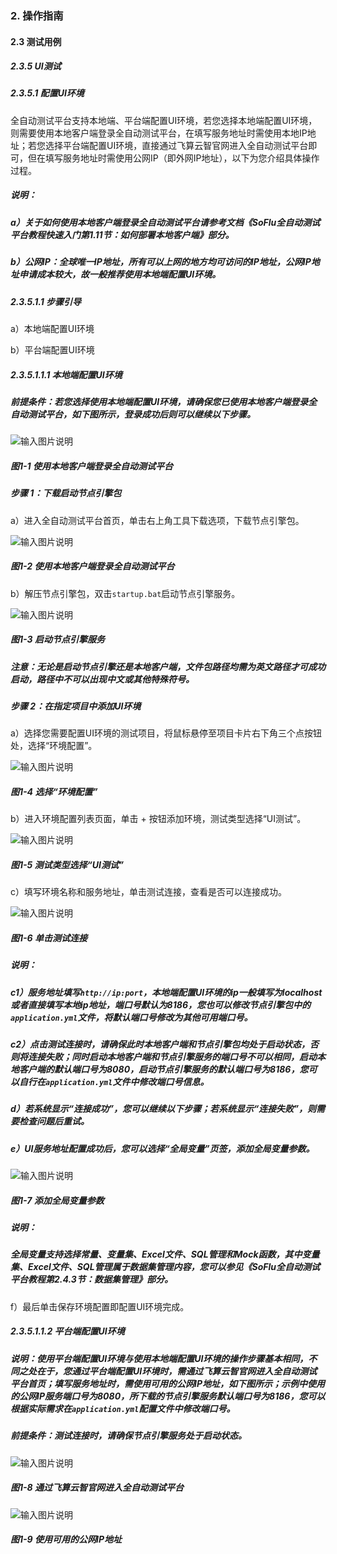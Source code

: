 ### 2. 操作指南

#### 2.3 测试用例

##### 2.3.5 UI测试

##### 2.3.5.1 配置UI环境

全自动测试平台支持本地端、平台端配置UI环境，若您选择本地端配置UI环境，则需要使用本地客户端登录全自动测试平台，在填写服务地址时需使用本地IP地址；若您选择平台端配置UI环境，直接通过飞算云智官网进入全自动测试平台即可，但在填写服务地址时需使用公网IP（即外网IP地址），以下为您介绍具体操作过程。

##### 说明：

##### a）关于如何使用本地客户端登录全自动测试平台请参考文档《SoFlu全自动测试平台教程快速入门第1.11节：如何部署本地客户端》部分。

##### b）公网IP：全球唯一IP地址，所有可以上网的地方均可访问的IP地址，公网IP地址申请成本较大，故一般推荐使用本地端配置UI环境。

##### 2.3.5.1.1 步骤引导

a）本地端配置UI环境

b）平台端配置UI环境

##### 2.3.5.1.1.1 本地端配置UI环境

##### 前提条件：若您选择使用本地端配置UI环境，请确保您已使用本地客户端登录全自动测试平台，如下图所示，登录成功后则可以继续以下步骤。

![输入图片说明](../../../images/SoFlu%E5%85%A8%E8%87%AA%E5%8A%A8%E6%B5%8B%E8%AF%95%E5%B9%B3%E5%8F%B0%E6%95%99%E7%A8%8B/2.%20%E6%93%8D%E4%BD%9C%E6%8C%87%E5%8D%97/5.%20UI%E6%B5%8B%E8%AF%95/image.png)

##### 图1-1 使用本地客户端登录全自动测试平台

##### 步骤 1：下载启动节点引擎包

a）进入全自动测试平台首页，单击右上角工具下载选项，下载节点引擎包。

![输入图片说明](../../../images/SoFlu%E5%85%A8%E8%87%AA%E5%8A%A8%E6%B5%8B%E8%AF%95%E5%B9%B3%E5%8F%B0%E6%95%99%E7%A8%8B/2.%20%E6%93%8D%E4%BD%9C%E6%8C%87%E5%8D%97/5.%20UI%E6%B5%8B%E8%AF%95/1-2.png)

##### 图1-2 使用本地客户端登录全自动测试平台

b）解压节点引擎包，双击` startup.bat `启动节点引擎服务。

![输入图片说明](../../../images/SoFlu%E5%85%A8%E8%87%AA%E5%8A%A8%E6%B5%8B%E8%AF%95%E5%B9%B3%E5%8F%B0%E6%95%99%E7%A8%8B/2.%20%E6%93%8D%E4%BD%9C%E6%8C%87%E5%8D%97/5.%20UI%E6%B5%8B%E8%AF%95/1-3.png)

##### 图1-3 启动节点引擎服务

##### 注意：无论是启动节点引擎还是本地客户端，文件包路径均需为英文路径才可成功启动，路径中不可以出现中文或其他特殊符号。

##### 步骤 2：在指定项目中添加UI环境

a）选择您需要配置UI环境的测试项目，将鼠标悬停至项目卡片右下角三个点按钮处，选择“环境配置”。

![输入图片说明](../../../images/SoFlu%E5%85%A8%E8%87%AA%E5%8A%A8%E6%B5%8B%E8%AF%95%E5%B9%B3%E5%8F%B0%E6%95%99%E7%A8%8B/2.%20%E6%93%8D%E4%BD%9C%E6%8C%87%E5%8D%97/5.%20UI%E6%B5%8B%E8%AF%95/1-4.png)

##### 图1-4 选择“环境配置”

b）进入环境配置列表页面，单击 + 按钮添加环境，测试类型选择“UI测试”。

![输入图片说明](../../../images/SoFlu%E5%85%A8%E8%87%AA%E5%8A%A8%E6%B5%8B%E8%AF%95%E5%B9%B3%E5%8F%B0%E6%95%99%E7%A8%8B/2.%20%E6%93%8D%E4%BD%9C%E6%8C%87%E5%8D%97/5.%20UI%E6%B5%8B%E8%AF%95/1-5.png)

##### 图1-5 测试类型选择“UI测试”

c）填写环境名称和服务地址，单击测试连接，查看是否可以连接成功。

![输入图片说明](../../../images/SoFlu%E5%85%A8%E8%87%AA%E5%8A%A8%E6%B5%8B%E8%AF%95%E5%B9%B3%E5%8F%B0%E6%95%99%E7%A8%8B/2.%20%E6%93%8D%E4%BD%9C%E6%8C%87%E5%8D%97/5.%20UI%E6%B5%8B%E8%AF%95/1-6.png)

##### 图1-6 单击测试连接

##### 说明：

##### c1）服务地址填写` http://ip:port `，本地端配置UI环境的ip一般填写为localhost或者直接填写本地ip地址，端口号默认为8186，您也可以修改节点引擎包中的` application.yml `文件，将默认端口号修改为其他可用端口号。

##### c2）点击测试连接时，请确保此时本地客户端和节点引擎包均处于启动状态，否则将连接失败；同时启动本地客户端和节点引擎服务的端口号不可以相同，启动本地客户端的默认端口号为8080，启动节点引擎服务的默认端口号为8186，您可以自行在` application.yml `文件中修改端口号信息。

##### d）若系统显示“连接成功”，您可以继续以下步骤；若系统显示“连接失败”，则需要检查问题后重试。

##### e）UI服务地址配置成功后，您可以选择“全局变量”页签，添加全局变量参数。

![输入图片说明](../../../images/SoFlu%E5%85%A8%E8%87%AA%E5%8A%A8%E6%B5%8B%E8%AF%95%E5%B9%B3%E5%8F%B0%E6%95%99%E7%A8%8B/2.%20%E6%93%8D%E4%BD%9C%E6%8C%87%E5%8D%97/5.%20UI%E6%B5%8B%E8%AF%95/1-7.png)

##### 图1-7 添加全局变量参数

##### 说明：

##### 全局变量支持选择常量、变量集、Excel文件、SQL管理和Mock函数，其中变量集、Excel文件、SQL管理属于数据集管理内容，您可以参见《SoFlu全自动测试平台教程第2.4.3节：数据集管理》部分。

f）最后单击保存环境配置即配置UI环境完成。

##### 2.3.5.1.1.2 平台端配置UI环境

##### 说明：使用平台端配置UI环境与使用本地端配置UI环境的操作步骤基本相同，不同之处在于，您通过平台端配置UI环境时，需通过飞算云智官网进入全自动测试平台首页；填写服务地址时，需使用可用的公网IP地址，如下图所示；示例中使用的公网IP服务端口号为8080，所下载的节点引擎服务默认端口号为8186，您可以根据实际需求在` application.yml `配置文件中修改端口号。

##### 前提条件：测试连接时，请确保节点引擎服务处于启动状态。

![输入图片说明](../../../images/SoFlu%E5%85%A8%E8%87%AA%E5%8A%A8%E6%B5%8B%E8%AF%95%E5%B9%B3%E5%8F%B0%E6%95%99%E7%A8%8B/2.%20%E6%93%8D%E4%BD%9C%E6%8C%87%E5%8D%97/5.%20UI%E6%B5%8B%E8%AF%95/1-8.png)

##### 图1-8 通过飞算云智官网进入全自动测试平台

![输入图片说明](../../../images/SoFlu%E5%85%A8%E8%87%AA%E5%8A%A8%E6%B5%8B%E8%AF%95%E5%B9%B3%E5%8F%B0%E6%95%99%E7%A8%8B/2.%20%E6%93%8D%E4%BD%9C%E6%8C%87%E5%8D%97/5.%20UI%E6%B5%8B%E8%AF%95/1-9.png)

##### 图1-9 使用可用的公网IP地址
